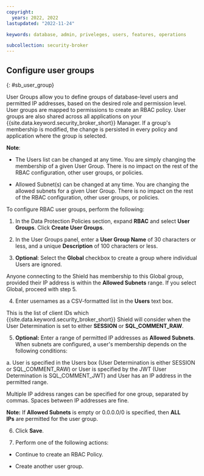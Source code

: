 ```yaml
---
copyright:
  years: 2022, 2022
lastupdated: "2022-11-24"

keywords: database, admin, priveleges, users, features, operations

subcollection: security-broker
---
```


## Configure user groups
{: #sb_user_group}

User Groups allow you to define groups of database-level users and
permitted IP addresses, based on the desired role and permission level.
User groups are mapped to permissions to create an RBAC policy.
User groups are also shared across all applications on your {{site.data.keyword.security_broker_short}} Manager. If a group's membership is modified, the change
is persisted in every policy and application where the group is
selected.

**Note**:

-   The Users list can be changed at any time. You are simply changing
    the membership of a given User Group. There is no impact on the rest
    of the RBAC configuration, other user groups, or policies.

-   Allowed Subnet(s) can be changed at any time. You are changing the
    allowed subnets for a given User Group. There is no impact on the
    rest of the RBAC configuration, other user groups, or policies. 

To configure RBAC user groups, perform the following:

1. In the Data Protection Policies section, expand **RBAC** and select **User Groups**. Click **Create User Groups**.

2. In the User Groups panel, enter a **User Group Name** of 30 characters or less, and a unique **Description** of 100 characters or less.

3. **Optional**: Select the **Global** checkbox to create a group where individual Users are ignored. 

Anyone connecting to the Shield has membership to this Global group, provided their IP address is within
the **Allowed Subnets** range. If you select Global, proceed with step 5.

4. Enter usernames as a CSV-formatted list in the **Users** text box.

This is the list of client IDs which {{site.data.keyword.security_broker_short}} Shield will consider when the User Determination is set to either **SESSION** or **SQL_COMMENT_RAW**.

5. **Optional:** Enter a range of permitted IP addresses as **Allowed Subnets**. When subnets are configured, a user's membership depends on the following conditions:

a.  User is specified in the Users box (User Determination is either
    SESSION or SQL_COMMENT_RAW) or User is specified by the JWT (User Determination is
    SQL_COMMENT_JWT) and User has an IP address in the permitted range. 

Multiple IP address ranges can be specified for one group, separated by commas. Spaces between IP addresses are fine.

**Note:** If **Allowed Subnets** is empty or 0.0.0.0/0 is specified, then **ALL IPs** are permitted for the user group.

6. Click **Save**. 

7. Perform one of the following actions:

-   Continue to create an RBAC Policy.

-   Create another user group.

